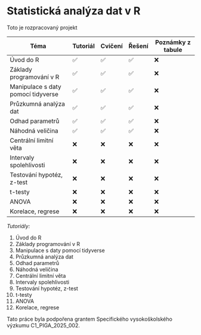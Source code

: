 # Statistická analýza dat v R
Toto je rozpracovaný projekt

| Téma                               | Tutoriál | Cvičení | Řešení | Poznámky z tabule |
| ---------------------------------- | -------- | ------- | ------ | ----------------- |
| Úvod do R                          | ✅        | ✅       | ✅      | ❌                 |
| Základy programování v R           | ✅        | ✅       | ✅      | ❌                 |
| Manipulace s daty pomocí tidyverse | ✅        | ✅       | ✅      | ❌                 |
| Průzkumná analýza dat              | ✅        | ✅       | ✅      | ❌                 |
| Odhad parametrů                    | ✅        | ✅       | ✅      | ❌                 |
| Náhodná veličina                   | ✅        | ✅       | ✅      | ❌                 |
| Centrální limitní věta             | ❌        | ❌       | ❌      | ❌                 |
| Intervaly spolehlivosti            | ❌        | ❌       | ❌      | ❌                 |
| Testování hypotéz, z-test          | ❌        | ❌       | ❌      | ❌                 |
| t-testy                            | ❌        | ❌       | ❌      | ❌                 |
| ANOVA                              | ❌        | ❌       | ❌      | ❌                 |
| Korelace, regrese                  | ❌        | ❌       | ❌      | ❌                 |


*Tutoriály:*
1. Úvod do R
2. Základy programování v R
3. Manipulace s daty pomocí tidyverse
4. Průzkumná analýza dat
5. Odhad parametrů
6. Náhodná veličina
7. Centrální limitní věta
8. Intervaly spolehlivosti
9. Testování hypotéz, z-test
10. t-testy
11. ANOVA
12. Korelace, regrese

Tato práce byla podpořena grantem Specifického vysokoškolského výzkumu C1_PIGA_2025_002.
